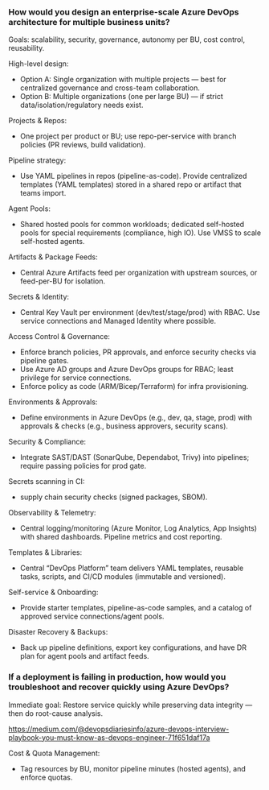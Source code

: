 ### How would you design an enterprise-scale Azure DevOps architecture for multiple business units?

Goals: scalability, security, governance, autonomy per BU, cost control, reusability.

High-level design:

-   Option A: Single organization with multiple projects — best for centralized governance and cross-team collaboration.
-   Option B: Multiple organizations (one per large BU) — if strict data/isolation/regulatory needs exist.

Projects & Repos:
- One project per product or BU; use repo-per-service with branch policies (PR reviews, build validation).

Pipeline strategy:
- Use YAML pipelines in repos (pipeline-as-code). Provide centralized templates (YAML templates) stored in a shared repo or artifact that teams import.

Agent Pools:
- Shared hosted pools for common workloads; dedicated self-hosted pools for special requirements (compliance, high IO). Use VMSS to scale self-hosted agents.

Artifacts & Package Feeds:
- Central Azure Artifacts feed per organization with upstream sources, or feed-per-BU for isolation.

Secrets & Identity:
- Central Key Vault per environment (dev/test/stage/prod) with RBAC. Use service connections and Managed Identity where possible.

Access Control & Governance: 
- Enforce branch policies, PR approvals, and enforce security checks via pipeline gates.
- Use Azure AD groups and Azure DevOps groups for RBAC; least privilege for service connections.
- Enforce policy as code (ARM/Bicep/Terraform) for infra provisioning.

Environments & Approvals:
- Define environments in Azure DevOps (e.g., dev, qa, stage, prod) with approvals & checks (e.g., business approvers, security scans).

Security & Compliance:
- Integrate SAST/DAST (SonarQube, Dependabot, Trivy) into pipelines; require passing policies for prod gate.

Secrets scanning in CI: 
- supply chain security checks (signed packages, SBOM).

Observability & Telemetry:
- Central logging/monitoring (Azure Monitor, Log Analytics, App Insights) with shared dashboards. Pipeline metrics and cost reporting.

Templates & Libraries:
- Central “DevOps Platform” team delivers YAML templates, reusable tasks, scripts, and CI/CD modules (immutable and versioned).

Self-service & Onboarding: 
- Provide starter templates, pipeline-as-code samples, and a catalog of approved service connections/agent pools.

Disaster Recovery & Backups: 
- Back up pipeline definitions, export key configurations, and have DR plan for agent pools and artifact feeds.

###  If a deployment is failing in production, how would you troubleshoot and recover quickly using Azure DevOps?

Immediate goal: Restore service quickly while preserving data integrity — then do root-cause analysis.


https://medium.com/@devopsdiariesinfo/azure-devops-interview-playbook-you-must-know-as-devops-engineer-71f651daf17a



Cost & Quota Management:  
- Tag resources by BU, monitor pipeline minutes (hosted agents), and enforce quotas.

